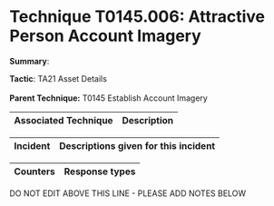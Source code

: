 # Technique T0145.006: Attractive Person Account Imagery

**Summary**: 

**Tactic**: TA21 Asset Details <br><br>**Parent Technique:** T0145 Establish Account Imagery


| Associated Technique | Description |
| --------- | ------------------------- |



| Incident | Descriptions given for this incident |
| -------- | -------------------- |



| Counters | Response types |
| -------- | -------------- |


DO NOT EDIT ABOVE THIS LINE - PLEASE ADD NOTES BELOW